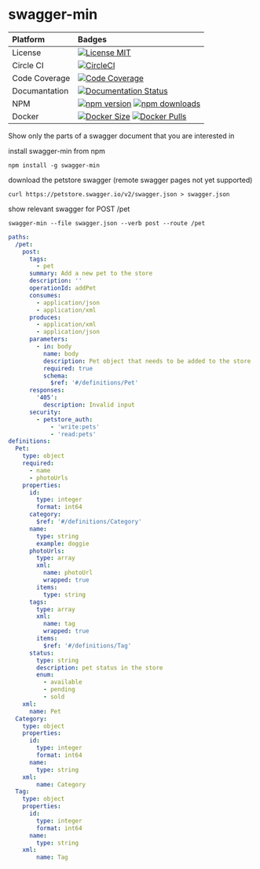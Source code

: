 # swagger-min

| Platform      | Badges                                                                                              |
| :------------ | :-------------------------------------------------------------------------------------------------- |
| License       | [![License MIT][license-badge]][mit-license]                                                        |
| Circle CI     | [![CircleCI][circleci-build-badge]][circleci-dashboard]                                             |
| Code Coverage | [![Code Coverage][codecov-badge]][codecov-dashboard]                                                |
| Documantation | [![Documentation Status][rtd-build-badge]][rtd-latest]                                              |
| NPM           | [![npm version][npm-version-badge]][npm-page] [![npm downloads][npm-downloads-badge]][npm-page]     |
| Docker        | [![Docker Size][docker-size-badge]][docker-page] [![Docker Pulls][docker-pulls-badge]][docker-page] |

[circleci-build-badge]: https://circleci.com/gh/kjjuno/swagger-min.svg?style=shield
[circleci-dashboard]:   https://circleci.com/gh/kjjuno/swagger-min
[rtd-build-badge]:      https://readthedocs.org/projects/swagger-min/badge/?version=latest
[rtd-latest]:           https://swagger-min.readthedocs.io/en/latest/
[codecov-badge]:        https://img.shields.io/codecov/c/github/kjjuno/swagger-min/master.svg?style=flat
[codecov-dashboard]:    https://codecov.io/gh/kjjuno/swagger-min
[license-badge]:        https://img.shields.io/npm/l/swagger-min.svg?style=flat
[mit-license]:          https://opensource.org/licenses/MIT
[npm-version-badge]:    https://badge.fury.io/js/swagger-min.svg
[npm-downloads-badge]:  https://img.shields.io/npm/dt/swagger-min.svg?style=flat
[npm-page]:             https://www.npmjs.com/package/swagger-min
[docker-size-badge]:    https://img.shields.io/microbadger/image-size/kjjuno/swagger-min.svg?style=flat
[docker-pulls-badge]:   https://img.shields.io/docker/pulls/kjjuno/swagger-min.svg?style=flat
[docker-page]:          https://hub.docker.com/r/kjjuno/swagger-min

Show only the parts of a swagger document that you are interested in

install swagger-min from npm
```
npm install -g swagger-min
```

download the petstore swagger (remote swagger pages not yet supported)
```
curl https://petstore.swagger.io/v2/swagger.json > swagger.json
```

show relevant swagger for POST /pet
```
swagger-min --file swagger.json --verb post --route /pet
```

```yaml
paths:
  /pet:
    post:
      tags:
        - pet
      summary: Add a new pet to the store
      description: ''
      operationId: addPet
      consumes:
        - application/json
        - application/xml
      produces:
        - application/xml
        - application/json
      parameters:
        - in: body
          name: body
          description: Pet object that needs to be added to the store
          required: true
          schema:
            $ref: '#/definitions/Pet'
      responses:
        '405':
          description: Invalid input
      security:
        - petstore_auth:
            - 'write:pets'
            - 'read:pets'
definitions:
  Pet:
    type: object
    required:
      - name
      - photoUrls
    properties:
      id:
        type: integer
        format: int64
      category:
        $ref: '#/definitions/Category'
      name:
        type: string
        example: doggie
      photoUrls:
        type: array
        xml:
          name: photoUrl
          wrapped: true
        items:
          type: string
      tags:
        type: array
        xml:
          name: tag
          wrapped: true
        items:
          $ref: '#/definitions/Tag'
      status:
        type: string
        description: pet status in the store
        enum:
          - available
          - pending
          - sold
    xml:
      name: Pet
  Category:
    type: object
    properties:
      id:
        type: integer
        format: int64
      name:
        type: string
    xml:
        name: Category
  Tag:
    type: object
    properties:
      id:
        type: integer
        format: int64
      name:
        type: string
    xml:
        name: Tag
```
